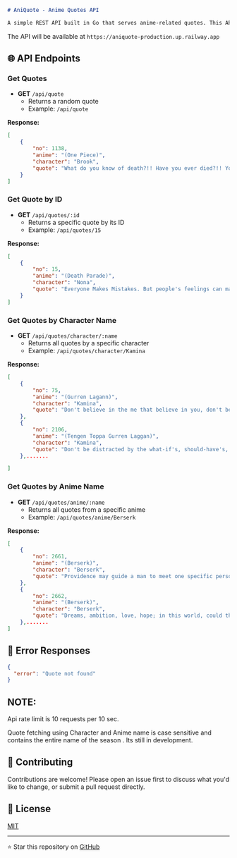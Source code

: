 

```markdown
# AniQuote - Anime Quotes API

A simple REST API built in Go that serves anime-related quotes. This API provides random anime quotes, quotes by ID, character, or anime name.

```

The API will be available at `https://aniquote-production.up.railway.app`


## 🌐 API Endpoints

### Get Quotes
- **GET** `/api/quote`
  - Returns a random quote 
  - Example: `/api/quote`

**Response:**
```json
[
    {
        "no": 1138,
        "anime": "(One Piece)",
        "character": "Brook",
        "quote": "What do you know of death?!! Have you ever died?!! You think death will preserve your cause forever?!! Ridiculous!! Death leaves nothing behind!! Once a person passes on, nothing remains but dead bones!! If there is one thing I can’t stand, it is a person with no respect for life!! \r\n"
    }
]
```

### Get Quote by ID
- **GET** `/api/quotes/:id`
  - Returns a specific quote by its ID
  - Example: `/api/quotes/15`

**Response:**
```json
[
    {
        "no": 15,
        "anime": "(Death Parade)",
        "character": "Nona",
        "quote": "Everyone Makes Mistakes. But people's feelings can manifest through the most subtle of expressions."
    }
]
```

### Get Quotes by Character Name
- **GET** `/api/quotes/character/:name`
  - Returns all quotes by a specific character
  - Example: `/api/quotes/character/Kamina`

**Response:**
```json
[
    {
        "no": 75,
        "anime": "(Gurren Lagann)",
        "character": "Kamina",
        "quote": "Don't believe in the me that believe in you, don't believe in the you that believes in me, believe in yourself who believes in you! "
    },
    {
        "no": 2106,
        "anime": "(Tengen Toppa Gurren Laggan)",
        "character": "Kamina",
        "quote": "Don't be distracted by the what-if's, should-have's, and if-only's. The one thing you choose for yourself - that is the truth of your universe."
    },.......

]
```

### Get Quotes by Anime Name
- **GET** `/api/quotes/anime/:name`
  - Returns all quotes from a specific anime
  - Example: `/api/quotes/anime/Berserk`

**Response:**
```json
[
    {
        "no": 2661,
        "anime": "(Berserk)",
        "character": "Berserk",
        "quote": "Providence may guide a man to meet one specific person, even if such guidance eventually leads him to darkness. Man simply cannot forsake the beauty of his own chosen path. When will man learn a way to control his soul?"
    },
    {
        "no": 2662,
        "anime": "(Berserk)",
        "character": "Berserk",
        "quote": "Dreams, ambition, love, hope; in this world, could the glories of a youthful heart be.. forbidden?"
    },.......
]
```

## 🚧 Error Responses
```json
{
  "error": "Quote not found"
}
```

## NOTE:
Api rate limit is 10 requests per 10 sec.

Quote fetching using Character and Anime name is case sensitive and contains the entire name of the season . Its still in development.

## 🤝 Contributing
Contributions are welcome! Please open an issue first to discuss what you'd like to change, or submit a pull request directly.

## 📄 License
[MIT](https://choosealicense.com/licenses/mit/) 

---

⭐ Star this repository on [GitHub](https://github.com/Priyans00/aniquote)
```

